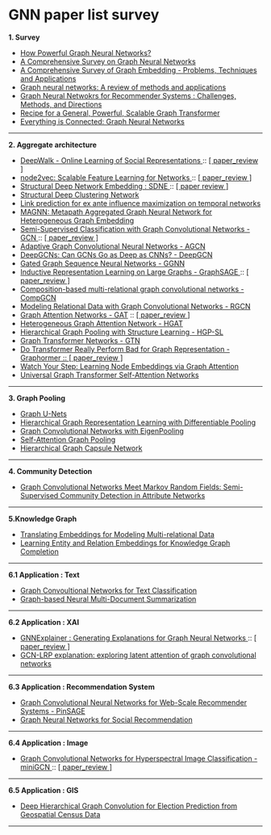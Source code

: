 # GNN paper list survey 
**1. Survey**
* <a href = "https://arxiv.org/pdf/1810.00826.pdf"> How Powerful Graph Neural Networks? </a>
* <a href = "https://arxiv.org/pdf/1901.00596.pdf?ref=https://githubhelp.com"> A Comprehensive Survey on Graph Neural Networks </a>
* <a href = "https://arxiv.org/pdf/1709.07604.pdf?ref=https://githubhelp.com">A Comprehensive Survey of Graph Embedding - Problems, Techniques and Applications </a>
* <a href = "https://reader.elsevier.com/reader/sd/pii/S2666651021000012?token=16C2A9332AE81F4D54098EEE79D8535A40695603E95EDA396E895AA03C704FB54F1C28DA614FF06943FA85AEBB7F8603&originRegion=us-east-1&originCreation=20220330071910"> Graph neural networks: A review of methods and applications </a>
* <a href = "https://arxiv.org/pdf/2109.12843.pdf"> Graph Neural Netwokrs for Recommender Systems : Challenges, Methods, and Directions </a>
* <a href = "https://arxiv.org/pdf/2205.12454.pdf"> Recipe for a General, Powerful, Scalable Graph Transformer </a>
* <a href = "https://arxiv.org/pdf/2301.08210.pdf"> Everything is Connected: Graph Neural Networks </a>
---

**2. Aggregate architecture** 
* <a href = "https://arxiv.org/pdf/1403.6652.pdf"> DeepWalk - Online Learning of Social Representations </a> :: <a href = "https://melon-buffer-f27.notion.site/DeeWalk-Onlie-Learning-of-Social-Representations-eecf671ad29145c39dff869323114335"> [ paper_review ] </a>
* <a href = "https://arxiv.org/pdf/1607.00653.pdf"> node2vec: Scalable Feature Learning for Networks </a> :: <a href = "https://melon-buffer-f27.notion.site/Node2Vec-Scalable-Feautre-Learning-for-Networks-97d414518f674c92adf8b7f2b432e717"> [ paper_review ] </a>
* <a href = "https://www.kdd.org/kdd2016/papers/files/rfp0191-wangAemb.pdf"> Structural Deep Network Embedding : SDNE </a> :: <a href = "https://www.notion.so/Structural-Deep-Network-Embedding-SDNE-181c5c19b4e94eb680416e857f69c038?pvs=4"> [ paper review ] </a>
* <a href = "https://arxiv.org/pdf/2002.01633.pdf"> Structural Deep Clustering Network </a>
* <a href = "https://arxiv.org/pdf/2305.09965.pdf"> Link prediction for ex ante influence maximization on temporal networks </a>
* <a href = "https://arxiv.org/pdf/2002.01680.pdf"> MAGNN: Metapath Aggregated Graph Neural Network for Heterogeneous Graph Embedding </a>
* <a href = "https://arxiv.org/pdf/1609.02907.pdf"> Semi-Supervised Classification with Graph Convolutional Networks - GCN </a> :: <a href = "https://melon-buffer-f27.notion.site/Semi-supervised-Classification-with-Graph-Convolutional-Networks-06320f5d92c04f418dcefd1fecedba68"> [ paper_review ] </a>
* <a href = "https://arxiv.org/pdf/1801.03226.pdf"> Adaptive Graph Convolutional Neural Networks - AGCN </a>
* <a href = "https://arxiv.org/pdf/1904.03751.pdf"> DeepGCNs: Can GCNs Go as Deep as CNNs? - DeepGCN </a>
* <a href = "https://arxiv.org/pdf/1511.05493.pdf"> Gated Graph Sequence Neural Networks - GGNN </a>
* <a href = "https://arxiv.org/pdf/1706.02216.pdf"> Inductive Representation Learning on Large Graphs - GraphSAGE </a> :: <a href = "https://www.notion.so/Inductive-Representation-Learning-on-Large-Graphs-GraphSAGE-905e95556aa248d68cfee086a3ecebfd?pvs=4"> [ paper_review ] </a>
* <a href = "https://arxiv.org/pdf/1911.03082.pdf?ref=https://githubhelp.com"> Composition-based multi-relational graph convolutional networks - CompGCN </a>
* <a href = "https://arxiv.org/pdf/1703.06103.pdf"> Modeling Relational Data with Graph Convolutional Networks - RGCN </a>
* <a href = "https://arxiv.org/pdf/1710.10903.pdf"> Graph Attention Networks - GAT</a> :: <a href = "https://melon-buffer-f27.notion.site/Graph-Attention-Networks-59c1ce15b51440a8b057edb2e2aa2189"> [ paper_review ] </a> 
* <a href = "https://arxiv.org/pdf/1903.07293.pdf"> Heterogeneous Graph Attention Network - HGAT </a>
* <a href = "https://arxiv.org/pdf/1911.05954.pdf"> Hierarchical Graph Pooling with Structure Learning - HGP-SL </a>
* <a href = "https://arxiv.org/pdf/1911.06455.pdf"> Graph Transformer Networks - GTN </a>
* <a href = "https://openreview.net/pdf?id=OeWooOxFwDa"> Do Transformer Really Perform Bad for Graph Representation - Graphormer :: <a href = "https://melon-buffer-f27.notion.site/Do-Transformers-Really-Perform-Bad-for-Graph-Representation-Graphormer-c2284d3d653945aa800898c7b3fdb8b6"> [ paper_review ] </a>
* <a href = "https://arxiv.org/abs/1710.09599"> Watch Your Step: Learning Node Embeddings via Graph Attention </a>
* <a href = "https://arxiv.org/pdf/1909.11855.pdf"> Universal Graph Transformer Self-Attention Networks </a>
---
**3. Graph Pooling**
* <a href = "https://arxiv.org/pdf/1905.05178.pdf"> Graph U-Nets </a>
* <a href = "https://arxiv.org/pdf/1806.08804.pdf"> Hierarchical Graph Representation Learning with Differentiable Pooling </a>
* <a href = "https://arxiv.org/pdf/1904.13107.pdf"> Graph Convolutional Networks with EigenPooling </a>
* <a href = "https://arxiv.org/pdf/1904.08082.pdf"> Self-Attention Graph Pooling </a>
* <a href = "https://arxiv.org/pdf/2012.08734.pdf"> Hierarchical Graph Capsule Network </a>
---
**4. Community Detection** 
* <a href = "https://ojs.aaai.org/index.php/AAAI/article/view/3780"> Graph Convolutional Networks Meet Markov Random Fields: Semi-Supervised Community Detection in Attribute Networks </a>

---
**5.Knowledge Graph**
* <a href = "https://proceedings.neurips.cc/paper/2013/file/1cecc7a77928ca8133fa24680a88d2f9-Paper.pdf"> Translating Embeddings for Modeling Multi-relational Data </a>
* <a href = "https://linyankai.github.io/publications/aaai2015_transr.pdf"> Learning Entity and Relation Embeddings for Knowledge Graph Completion </a>

---
**6.1 Application : Text**
* <a href = "https://arxiv.org/pdf/1809.05679.pdf"> Graph Convoultional Networks for Text Classification </a>
* <a href = "https://aclanthology.org/K17-1045.pdf"> Graph-based Neural Multi-Document Summarization </a>
---

**6.2 Application : XAI** 
* <a href = "https://arxiv.org/pdf/1903.03894.pdf"> GNNExplainer : Generating Explanations for Graph Neural Networks </a> :: <a href = "https://www.notion.so/Adaptive-Graph-Convolutional-Neural-Networks-AGCN-de355b6c34cc4577bdd7d9f7d959c71d?pvs=4"> [ paper_review ] </a>
* <a href = "https://ieeexplore.ieee.org/document/9207639"> GCN-LRP explanation: exploring latent attention of graph convolutional networks </a>
---

**6.3 Application : Recommendation System**
* <a href = "https://arxiv.org/pdf/1806.01973.pdf"> Graph Convolutional Neural Networks for Web-Scale Recommender Systems - PinSAGE </a>
* <a href = "https://arxiv.org/pdf/1902.07243.pdf"> Graph Neural Networks for Social Recommendation </a>
---

**6.4 Application : Image**
* <a href = "https://arxiv.org/pdf/2008.02457.pdf"> Graph Convolutional Networks for Hyperspectral Image Classification - miniGCN </a> :: <a href = "https://melon-buffer-f27.notion.site/Graph-Convoluional-Networks-for-Hyperspectral-Image-Classification-c00146a71d7e4646871617b31ec6b31d"> [ paper_review ] </a>
---
  
**6.5 Application : GIS**  
* <a href = "https://ojs.aaai.org/index.php/AAAI/article/view/3841"> Deep Hierarchical Graph Convolution for Election Prediction from Geospatial Census Data </a>
---
